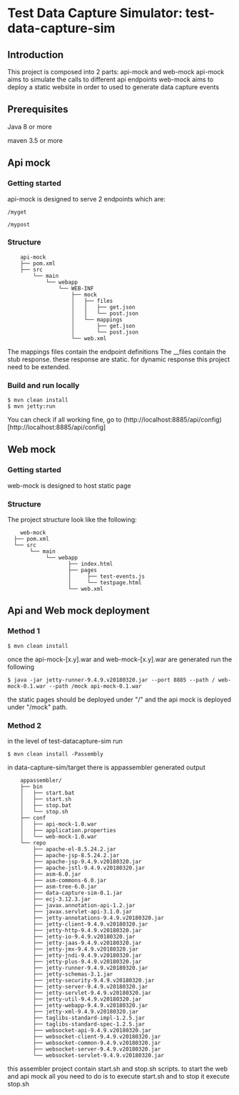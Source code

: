 Test Data Capture Simulator: test-data-capture-sim
==================================================

## Introduction

This project is composed into 2 parts: api-mock and web-mock
api-mock aims to simulate the calls to different api endpoints
web-mock aims to deploy a static website in order to used to generate data capture events
## Prerequisites

Java 8 or more

maven 3.5 or more

## Api mock
### Getting started
api-mock is designed to serve 2 endpoints which are: 

    /myget

    /mypost
    

### Structure
```
    api-mock
    ├── pom.xml
    ├── src
        └── main
            └── webapp
                └── WEB-INF
                    ├── mock
                    │   ├── files
                    │   │   ├── get.json
                    │   │   └── post.json
                    │   └── mappings
                    │       ├── get.json
                    │       └── post.json
                    └── web.xml
```
The mappings files contain the endpoint definitions
The __files contain the stub response. these response are static. for dynamic response this project need to be extended.   

### Build and run locally
```shell
$ mvn clean install
$ mvn jetty:run
```
You can check if all working fine, go to (http://localhost:8885/api/config)[http://localhost:8885/api/config]

## Web mock
### Getting started

web-mock is designed to host static page

### Structure
The project structure look like the following: 

```
    web-mock
  ├── pom.xml
  └── src
       └── main
            └── webapp
                   ├── index.html
                   ├── pages
                   │     ├── test-events.js
                   │     └── testpage.html
                   └── web.xml

```

## Api and Web mock deployment
### Method 1
```shell
$ mvn clean install
```
once the api-mock-[x.y].war and web-mock-[x.y].war are generated run the following 

```shell
$ java -jar jetty-runner-9.4.9.v20180320.jar --port 8885 --path / web-mock-0.1.war --path /mock api-mock-0.1.war
```

the static pages should be deployed under "/" and the api mock is deployed under "/mock" path. 

### Method 2 
in the level of test-datacapture-sim run 
```shell
$ mvn clean install -Passembly
```
in data-capture-sim/target there is appassembler generated output 

```
	appassembler/
	├── bin
	│   ├── start.bat
	│   ├── start.sh
	│   ├── stop.bat
	│   └── stop.sh
	├── conf
	│   ├── api-mock-1.0.war
	│   ├── application.properties
	│   └── web-mock-1.0.war
	└── repo
	    ├── apache-el-8.5.24.2.jar
	    ├── apache-jsp-8.5.24.2.jar
	    ├── apache-jsp-9.4.9.v20180320.jar
	    ├── apache-jstl-9.4.9.v20180320.jar
	    ├── asm-6.0.jar
	    ├── asm-commons-6.0.jar
	    ├── asm-tree-6.0.jar
	    ├── data-capture-sim-0.1.jar
	    ├── ecj-3.12.3.jar
	    ├── javax.annotation-api-1.2.jar
	    ├── javax.servlet-api-3.1.0.jar
	    ├── jetty-annotations-9.4.9.v20180320.jar
	    ├── jetty-client-9.4.9.v20180320.jar
	    ├── jetty-http-9.4.9.v20180320.jar
	    ├── jetty-io-9.4.9.v20180320.jar
	    ├── jetty-jaas-9.4.9.v20180320.jar
	    ├── jetty-jmx-9.4.9.v20180320.jar
	    ├── jetty-jndi-9.4.9.v20180320.jar
	    ├── jetty-plus-9.4.9.v20180320.jar
	    ├── jetty-runner-9.4.9.v20180320.jar
	    ├── jetty-schemas-3.1.jar
	    ├── jetty-security-9.4.9.v20180320.jar
	    ├── jetty-server-9.4.9.v20180320.jar
	    ├── jetty-servlet-9.4.9.v20180320.jar
	    ├── jetty-util-9.4.9.v20180320.jar
	    ├── jetty-webapp-9.4.9.v20180320.jar
	    ├── jetty-xml-9.4.9.v20180320.jar
	    ├── taglibs-standard-impl-1.2.5.jar
	    ├── taglibs-standard-spec-1.2.5.jar
	    ├── websocket-api-9.4.9.v20180320.jar
	    ├── websocket-client-9.4.9.v20180320.jar
	    ├── websocket-common-9.4.9.v20180320.jar
	    ├── websocket-server-9.4.9.v20180320.jar
	    └── websocket-servlet-9.4.9.v20180320.jar
```
this assembler project contain start.sh and stop.sh scripts. to start the web and api mock all you need to do is to execute start.sh and to stop it execute stop.sh
 